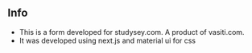 ## Info
- This is a form developed for studysey.com. A product of vasiti.com.
- It was developed using next.js and material ui for css
